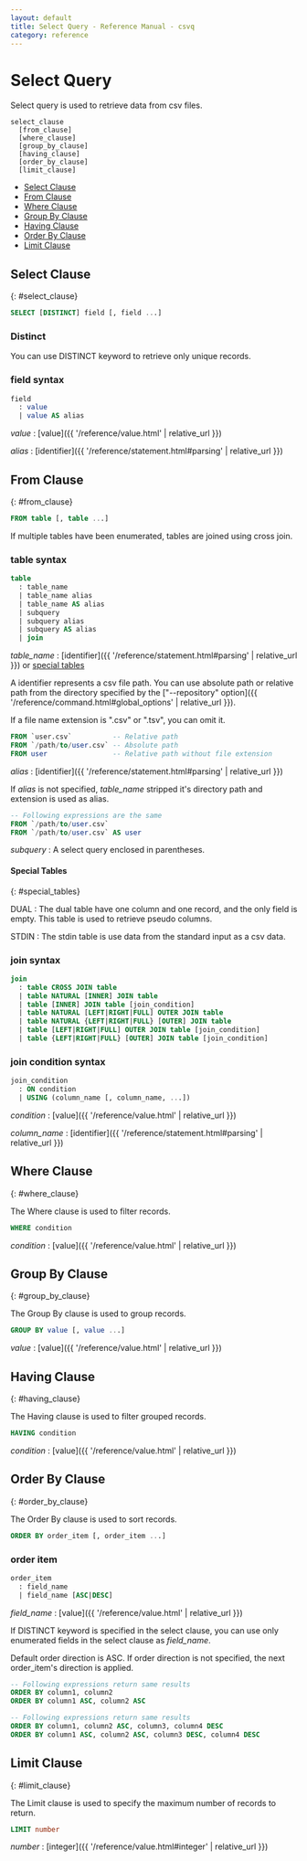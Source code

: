 ```yaml
---
layout: default
title: Select Query - Reference Manual - csvq
category: reference
---
```


# Select Query

Select query is used to retrieve data from csv files.

```
select_clause
  [from_clause]
  [where_clause]
  [group_by_clause]
  [having_clause]
  [order_by_clause]
  [limit_clause]
```

* [Select Clause](#select_clause)
* [From Clause](#from_clause)
* [Where Clause](#where_clause)
* [Group By Clause](#group_by_clause)
* [Having Clause](#having_clause)
* [Order By Clause](#order_by_clause)
* [Limit Clause](#limit_clause)


## Select Clause
{: #select_clause}

```sql
SELECT [DISTINCT] field [, field ...]
```

### Distinct

You can use DISTINCT keyword to retrieve only unique records.

### field syntax

```sql
field
  : value
  | value AS alias
```

_value_
: [value]({{ '/reference/value.html' | relative_url }})

_alias_
: [identifier]({{ '/reference/statement.html#parsing' | relative_url }})

## From Clause
{: #from_clause}

```sql
FROM table [, table ...]
```

If multiple tables have been enumerated, tables are joined using cross join.

### table syntax

```sql
table
  : table_name
  | table_name alias 
  | table_name AS alias
  | subquery
  | subquery alias
  | subquery AS alias
  | join
```

_table_name_
: [identifier]({{ '/reference/statement.html#parsing' | relative_url }})
  or [special tables](#special_tables)
  
  A identifier represents a csv file path.
  You can use absolute path or relative path from the directory specified by the ["--repository" option]({{ '/reference/command.html#global_options' | relative_url }}).
  
  If a file name extension is ".csv" or ".tsv", you can omit it. 
  
  ```sql
  FROM `user.csv`          -- Relative path
  FROM `/path/to/user.csv` -- Absolute path
  FROM user                -- Relative path without file extension
  ```

_alias_
: [identifier]({{ '/reference/statement.html#parsing' | relative_url }})

  If _alias_ is not specified, _table_name_ stripped it's directory path and extension is used as alias.

  ```sql
  -- Following expressions are the same
  FROM `/path/to/user.csv`
  FROM `/path/to/user.csv` AS user
  ```

_subquery_
: A select query enclosed in parentheses.

#### Special Tables
{: #special_tables}

DUAL
: The dual table have one column and one record, and the only field is empty.
  This table is used to retrieve pseudo columns.

STDIN
: The stdin table is use data from the standard input as a csv data.

### join syntax

```sql
join
  : table CROSS JOIN table
  | table NATURAL [INNER] JOIN table
  | table [INNER] JOIN table [join_condition]
  | table NATURAL [LEFT|RIGHT|FULL] OUTER JOIN table
  | table NATURAL {LEFT|RIGHT|FULL} [OUTER] JOIN table
  | table [LEFT|RIGHT|FULL] OUTER JOIN table [join_condition]
  | table {LEFT|RIGHT|FULL} [OUTER] JOIN table [join_condition]
```

### join condition syntax

```sql
join_condition
  : ON condition
  | USING (column_name [, column_name, ...])
```

_condition_
: [value]({{ '/reference/value.html' | relative_url }})

_column_name_
: [identifier]({{ '/reference/statement.html#parsing' | relative_url }})

## Where Clause
{: #where_clause}

The Where clause is used to filter records.

```sql
WHERE condition
```

_condition_
: [value]({{ '/reference/value.html' | relative_url }})

## Group By Clause
{: #group_by_clause}

The Group By clause is used to group records.

```sql
GROUP BY value [, value ...] 
```

_value_
: [value]({{ '/reference/value.html' | relative_url }})

## Having Clause
{: #having_clause}

The Having clause is used to filter grouped records.

```sql
HAVING condition
```

_condition_
: [value]({{ '/reference/value.html' | relative_url }})

## Order By Clause
{: #order_by_clause}

The Order By clause is used to sort records.

```sql
ORDER BY order_item [, order_item ...]
```

### order item

```sql
order_item
  : field_name
  | field_name [ASC|DESC]
```

_field_name_
: [value]({{ '/reference/value.html' | relative_url }})
  
  If DISTINCT keyword is specified in the select clause, you can use only enumerated fields in the select clause as _field_name_. 

Default order direction is ASC.
If order direction is not specified, the next order_item's direction is applied.

```sql
-- Following expressions return same results
ORDER BY column1, column2
ORDER BY column1 ASC, column2 ASC

-- Following expressions return same results
ORDER BY column1, column2 ASC, column3, column4 DESC
ORDER BY column1 ASC, column2 ASC, column3 DESC, column4 DESC
```

## Limit Clause
{: #limit_clause}

The Limit clause is used to specify the maximum number of records to return.

```sql
LIMIT number
```

_number_
: [integer]({{ '/reference/value.html#integer' | relative_url }})
